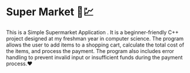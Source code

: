 # Super Market 🛒💹


This is a Simple Supermarket Application . It is a beginner-friendly C++ project designed at my freshman year in computer science. The program allows the user to add items to a shopping cart, calculate the total cost of the items, and process the payment. The program also includes error handling to prevent invalid input or insufficient funds during the payment process.❤️ 
